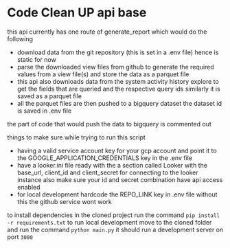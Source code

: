 # Code Clean UP api base

this api currently has one route of generate_report which would do the following
- download data from the git repository (this is set in a .env file) hence is static for now
- parse the downloaded view files from github to generate the required values from a view file(s) and store the data as a parquet file
- this api also downloads data from the system activity history explore to get the fields that are queried and the respective query ids similarly it is saved as a parquet file
- all the parquet files are then pushed to a bigquery dataset the dataset id is saved in .env file


the part of code that would push the data to bigquery is commented out

things to make sure while trying to run this script
- having a valid service account key for your gcp account and point it to the GOOGLE_APPLICATION_CREDENTIALS key in the .env file
- have a looker.ini file ready with the a section called Looker with the base_url, client_id and client_secret for connecting to the looker instance also make sure your id and secret combination have api access enabled
- for local development hardcode the REPO_LINK key in .env file without this the github service wont work
  
to install dependencies in the cloned project run the command `pip install -r requirements.txt`
to run local development move to the cloned folder and run the command `python main.py` it should run a development server on port `3000`
